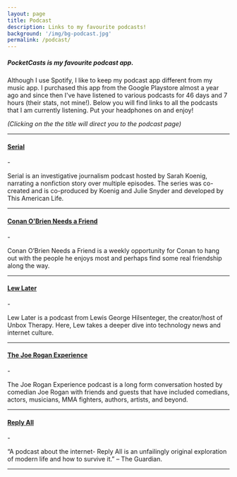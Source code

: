 ```yaml
---
layout: page
title: Podcast
description: Links to my favourite podcasts!
background: '/img/bg-podcast.jpg'
permalink: /podcast/
---
```


<h5> PocketCasts is my favourite podcast app.</h5> 
<p class="text-justify">Although I use Spotify, I like to keep my podcast app different from my music app. I purchased this app from the Google Playstore almost a year ago and since then I've have listened to various podcasts for 46 days and 7 hours (their stats, not mine!). Below you will find links to all the podcasts that I am currently listening. Put your headphones on and enjoy!</p>

*(Clicking on the the title will direct you to the podcast page)*

<blockquote class="imgur-embed-pub" lang="en" data-id="a/5gMPRNC"><a href="//imgur.com/a/5gMPRNC"></a></blockquote><script async src="//s.imgur.com/min/embed.js" charset="utf-8"></script>

<hr>

<h4> <a href="https://serialpodcast.org/season-one" target="_blank" rel="noopener"> Serial </a> </h4>
 - <p class="text-justify">Serial is an investigative journalism podcast hosted by Sarah Koenig, narrating a nonfiction story over multiple episodes. The series was co-created and is co-produced by Koenig and Julie Snyder and developed by This American Life. </p>
 <hr>

<h4> <a href="https://www.earwolf.com/show/conan-obrien/" target="_blank" rel="noopener"> Conan O'Brien Needs a Friend </a> </h4>
 - <p class="text-justify">Conan O’Brien Needs a Friend is a weekly opportunity for Conan to hang out with the people he enjoys most and perhaps find some real friendship along the way.</p>
<hr>

<h4> <a href="https://www.lewlater.com" target="_blank" rel="noopener"> Lew Later </a> </h4>
 - <p class="text-justify">Lew Later is a podcast from Lewis George Hilsenteger, the creator/host of Unbox Therapy. Here, Lew takes a deeper dive into technology news and internet culture.</p> 
 <hr>

 <h4> <a href="http://podcasts.joerogan.net/" target="_blank" rel="noopener"> The Joe Rogan Experience </a> </h4>
 - <p class="text-justify">The Joe Rogan Experience podcast is a long form conversation hosted by comedian Joe Rogan with friends and guests that have included comedians, actors, musicians, MMA fighters, authors, artists, and beyond.</p>
 <hr>

 <h4> <a href="https://gimletmedia.com/shows/reply-all" target="_blank" rel="noopener"> Reply All </a> </h4>
 - <p class="text-justify">“A podcast about the internet- Reply All is an unfailingly original exploration of modern life and how to survive it.” – The Guardian.</p>
 <hr>



 